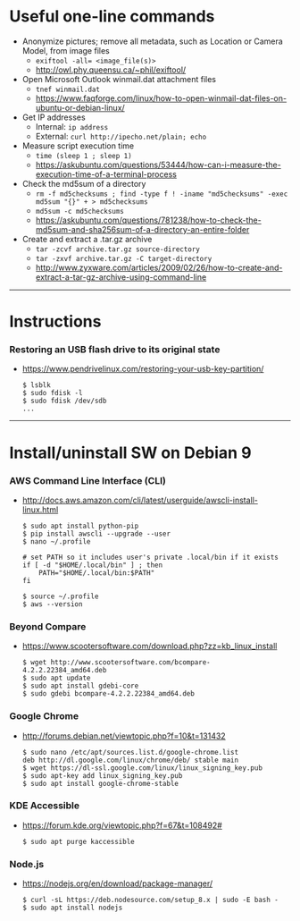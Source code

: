 # Useful one-line commands

* Anonymize pictures; remove all metadata, such as Location or Camera Model, from image files
  * `exiftool -all= <image_file(s)>`
  * http://owl.phy.queensu.ca/~phil/exiftool/
* Open Microsoft Outlook winmail.dat attachment files
  * `tnef winmail.dat`
  * https://www.faqforge.com/linux/how-to-open-winmail-dat-files-on-ubuntu-or-debian-linux/
* Get IP addresses
  * Internal: `ip address`
  * External: `curl http://ipecho.net/plain; echo`
* Measure script execution time
  * `time (sleep 1 ; sleep 1)`
  * https://askubuntu.com/questions/53444/how-can-i-measure-the-execution-time-of-a-terminal-process
* Check the md5sum of a directory
  * `rm -f md5checksums ; find -type f ! -iname "md5checksums" -exec md5sum "{}" + > md5checksums`
  * `md5sum -c md5checksums`
  * https://askubuntu.com/questions/781238/how-to-check-the-md5sum-and-sha256sum-of-a-directory-an-entire-folder
* Create and extract a .tar.gz archive
  * `tar -zcvf archive.tar.gz source-directory`
  * `tar -zxvf archive.tar.gz -C target-directory`
  * http://www.zyxware.com/articles/2009/02/26/how-to-create-and-extract-a-tar-gz-archive-using-command-line

---

# Instructions

### Restoring an USB flash drive to its original state
* https://www.pendrivelinux.com/restoring-your-usb-key-partition/
  ```
  $ lsblk
  $ sudo fdisk -l
  $ sudo fdisk /dev/sdb
  ...
  ```

---

# Install/uninstall SW on Debian 9

### AWS Command Line Interface (CLI)
* http://docs.aws.amazon.com/cli/latest/userguide/awscli-install-linux.html
  ```
  $ sudo apt install python-pip
  $ pip install awscli --upgrade --user
  $ nano ~/.profile

  # set PATH so it includes user's private .local/bin if it exists
  if [ -d "$HOME/.local/bin" ] ; then
      PATH="$HOME/.local/bin:$PATH"
  fi

  $ source ~/.profile
  $ aws --version
  ```

### Beyond Compare
* https://www.scootersoftware.com/download.php?zz=kb_linux_install
  ```
  $ wget http://www.scootersoftware.com/bcompare-4.2.2.22384_amd64.deb
  $ sudo apt update
  $ sudo apt install gdebi-core
  $ sudo gdebi bcompare-4.2.2.22384_amd64.deb
  ```

### Google Chrome
* http://forums.debian.net/viewtopic.php?f=10&t=131432
  ```
  $ sudo nano /etc/apt/sources.list.d/google-chrome.list
  deb http://dl.google.com/linux/chrome/deb/ stable main
  $ wget https://dl-ssl.google.com/linux/linux_signing_key.pub
  $ sudo apt-key add linux_signing_key.pub
  $ sudo apt install google-chrome-stable
  ```

### KDE Accessible
* https://forum.kde.org/viewtopic.php?f=67&t=108492#
  ```
  $ sudo apt purge kaccessible
  ```

### Node.js
* https://nodejs.org/en/download/package-manager/
  ```
  $ curl -sL https://deb.nodesource.com/setup_8.x | sudo -E bash -
  $ sudo apt install nodejs
  ```
